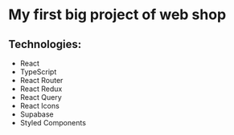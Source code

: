 # My first big project of web shop

## Technologies:

- React
- TypeScript
- React Router
- React Redux
- React Query
- React Icons
- Supabase
- Styled Components
